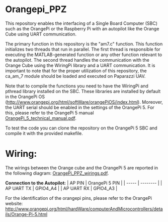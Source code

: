 # Orangepi_PPZ
This repository enables the interfacing of a Single Board Computer (SBC) such as the OrangePi or the Raspberry Pi with an autopilot like the Orange Cube using UART communication.

The primary function in this repository is the "am7.c" function. This function initializes two threads that run in parallel. The first thread is responsible for executing the MATLAB-generated function or any other function relevant to the autopilot. The second thread handles the communication with the Orange Cube using the WiringPi library and a UART communication. It is important to note that for the proper utilization of this repository, the ca_am_7 module should be loaded and executed on Paparazzi UAV.

Note that to compile the functions you need to have the WiringPi and pthread library installed on the SBC. These libraries are installed by default in the OrangePi OS (http://www.orangepi.org/html/softWare/orangePiOS/index.html). Moreover, the UART serial should be enabled in the settings of the OrangePi 5. For this, please refer to the OrangePi 5 manual [OrangePi_5_technical_manual.pdf](Documentation/OrangePi_5_technical_manual.pdf).

To test the code you can clone the repository on the OrangePi 5 SBC and compile it with the provided makefile. 

# Wiring: 
The wirings between the Orange cube and the OrangePi 5 are reported in the following diagram: [OrangePi_PPZ_wirings.pdf](Documentation/OrangePi_PPZ_wirings.pdf).

**Connection to the Autopilot:**
|  AP PIN | OrangePi 5 PIN |
| ----- | -------- |
| AP UART TX | GPIO4_A4 | 
| AP UART RX | GPIO4_A3 | 

For the identification of the orangepi pins, please refer to the OrangePi website: http://www.orangepi.org/html/hardWare/computerAndMicrocontrollers/details/Orange-Pi-5.html
